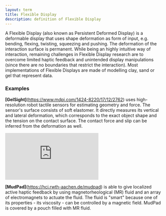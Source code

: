 ```yaml
---
layout: term
title: Flexible Display
description: definition of Flexible Display 
---
```

A Flexible Display (also known as Persistent Deformed Display) is a deformable display that uses shape deformation as form of input, e.g. bending, flexing, twisting, squeezing and pushing. The deformation of the interaction surface is permanent. While being an highly intuitive way of interaction, remaining challenges in Flexible Display research are to overcome limited haptic feedback and unintended display manipulations (since there are no boundaries that restrict the interaction). Most implementations of Flexible Displays are made of modelling clay, sand or gel that represent data. 

### Examples

**[GelSight]**(https://www.mdpi.com/1424-8220/17/12/2762) uses high-resolution robot tactile sensors for estimating geometry and force. The sensor's surface consists of soft elastomer. It  directly measures its vertical and lateral deformation, which corresponds to the exact object shape and the tension on the contact surface. The contact force and slip can be inferred from the deformation as well.
<div class="video-wrapper"><iframe src="https://www.youtube.com/embed/aKoKVA4Vcu0" frameborder="0" allow="accelerometer; autoplay; encrypted-media; gyroscope; picture-in-picture" allowfullscreen></iframe></div>

**[MudPad]**(https://hci.rwth-aachen.de/mudpad) is able to give localized active haptic feedback by using magnetorheological (MR) fluid and an array of electromagnets to actuate the fluid. The fluid is "smart" because one of its properties - its viscosity - can be controlled by a magnetic field. MudPad is covered by a pouch filled with MR fluid.


